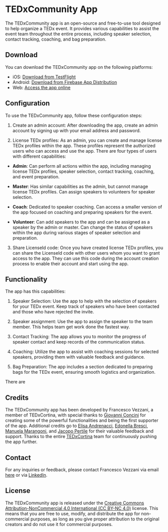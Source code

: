 # TEDxCommunity App

The TEDxCommunity app is an open-source and free-to-use tool designed to help organize a TEDx event. It provides various capabilities to assist the event team throughout the entire process, including speaker selection, contact tracking, coaching, and bag preparation.

## Download

You can download the TEDxCommunity app on the following platforms:

- iOS: [Download from TestFlight]()
- Android: [Download from Firebase App Distribution]()
- Web: [Access the app online](https://www.tedxcommunity-app.com/)

## Configuration

To use the TEDxCommunity app, follow these configuration steps:

1. Create an admin account: After downloading the app, create an admin account by signing up with your email address and password.

2. License TEDx profiles: As an admin, you can create and manage license TEDx profiles within the app. These profiles represent the authorized users who can access and use the app. There are four types of users with different capabilities:

- **Admin**: Can perform all actions within the app, including managing license TEDx profiles, speaker selection, contact tracking, coaching, and event preparation.

- **Master**: Has similar capabilities as the admin, but cannot manage license TEDx profiles. Can assign speakers to volunteers for speaker selection.

- **Coach**: Dedicated to speaker coaching. Can access a smaller version of the app focused on coaching and preparing speakers for the event.

- **Volunteer**: Can add speakers to the app and can be assigned as a speaker by the admin or master. Can change the status of speakers within the app during various stages of speaker selection and preparation.

3. Share LicenseId code: Once you have created license TEDx profiles, you can share the LicenseId code with other users whom you want to grant access to the app. They can use this code during the account creation process to enable their account and start using the app.

## Functionality

The app has this capabilities:

1. Speaker Selection: Use the app to help with the selection of speakers for your TEDx event. Keep track of speakers who have been contacted and those who have rejected the invite.

2. Speaker assignment: Use the app to assign the speaker to the team member. This helps team get work done the fastest way.

3. Contact Tracking: The app allows you to monitor the progress of speaker contact and keep records of the communication status.

4. Coaching: Utilize the app to assist with coaching sessions for selected speakers, providing them with valuable feedback and guidance.

5. Bag Preparation: The app includes a section dedicated to preparing bags for the TEDx event, ensuring smooth logistics and organization.

There are 

## Credits

The TEDxCommunity app has been developed by Francesco Vezzani, a member of TEDxCortina, with special thanks to [Giovanni Concini](https://www.linkedin.com/in/giovanniconcini/) for creating some of the powerful functionalities and being the first supporter of the app. Additional credits go to [Elisa Andrenacci](https://www.linkedin.com/in/elisa-andrenacci-35bb67190/), [Edonella Bresci](https://www.linkedin.com/in/edonella-bresci-ba1a9527/), [Manuela Marangoni](https://www.linkedin.com/in/manuela-marangoni-726a4714/), and [Jacopo Pertile](https://www.linkedin.com/in/jacopopertile/) for their valuable feedback and support. Thanks to the entire [TEDxCortina](https://www.linkedin.com/company/tedxcortina/) team for continuously pushing the app further.


## Contact

For any inquiries or feedback, please contact Francesco Vezzani via email [here](mailto:francesco.vezz01@gmail.com) or via [LinkedIn](https://it.linkedin.com/in/francesco-vezzani-24425019a).

## License

The TEDxCommunity app is released under the [Creative Commons Attribution-NonCommercial 4.0 International (CC BY-NC 4.0)](https://creativecommons.org/licenses/by-nc/4.0/) license. This means that you are free to use, modify, and distribute the app for non-commercial purposes, as long as you give proper attribution to the original creators and do not use it for commercial purposes.
